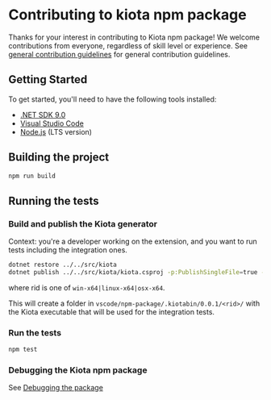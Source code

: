 # Contributing to kiota npm package

Thanks for your interest in contributing to Kiota npm package! We welcome contributions from everyone, regardless of skill level or experience. See [general contribution guidelines](../../CONTRIBUTING.md) for general contribution guidelines.

## Getting Started

To get started, you'll need to have the following tools installed:

- [.NET SDK 9.0](https://get.dot.net/9)
- [Visual Studio Code](https://code.visualstudio.com/)
- [Node.js](https://nodejs.org/en/download/) (LTS version)

## Building the project

```sh
npm run build
```

## Running the tests

### Build and publish the Kiota generator

Context: you're a developer working on the extension, and you want to run tests including the integration ones.

```sh
dotnet restore ../../src/kiota
dotnet publish ../../src/kiota/kiota.csproj -p:PublishSingleFile=true -p:PublishReadyToRun=true --self-contained -f net9.0 -c Debug -r <rid> -o ./vscode/npm-package/.kiotabin/0.0.1/<rid>/
```

where rid is one of `win-x64|linux-x64|osx-x64`.

This will create a folder in `vscode/npm-package/.kiotabin/0.0.1/<rid>/` with the Kiota executable that will be used for the integration tests.

### Run the tests

```sh
npm test
```

### Debugging the Kiota npm package 
See [Debugging the package](https://github.com/microsoft/kiota/blob/main/vscode/npm-package/debugging.md)
